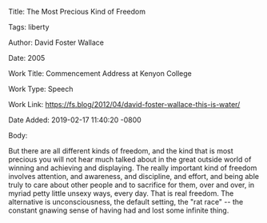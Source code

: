 Title:  The Most Precious Kind of Freedom

Tags:   liberty

Author: David Foster Wallace

Date:   2005

Work Title: Commencement Address at Kenyon College

Work Type: Speech

Work Link: https://fs.blog/2012/04/david-foster-wallace-this-is-water/

Date Added: 2019-02-17 11:40:20 -0800

Body: 

But there are all different kinds of freedom, and the kind that is most precious you will not hear much talked about in the great outside world of winning and achieving and displaying. The really important kind of freedom involves attention, and awareness, and discipline, and effort, and being able truly to care about other people and to sacrifice for them, over and over, in myriad petty little unsexy ways, every day. That is real freedom. The alternative is unconsciousness, the default setting, the "rat race" -- the constant gnawing sense of having had and lost some infinite thing.

